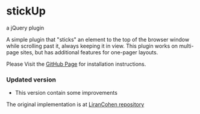 stickUp
=======
a jQuery plugin

A simple plugin that "sticks" an element to the top of the browser window while scrolling past it, always keeping it in view. This plugin works on multi-page sites, but has additional features for one-pager layouts.

Please Visit the <a href="http://lirancohen.github.io/stickUp">GitHub Page</a> for installation instructions.



### Updated version

+ This version contain some improvements

The original implementation is at [LiranCohen repository](https://github.com/LiranCohen/stickUp)
